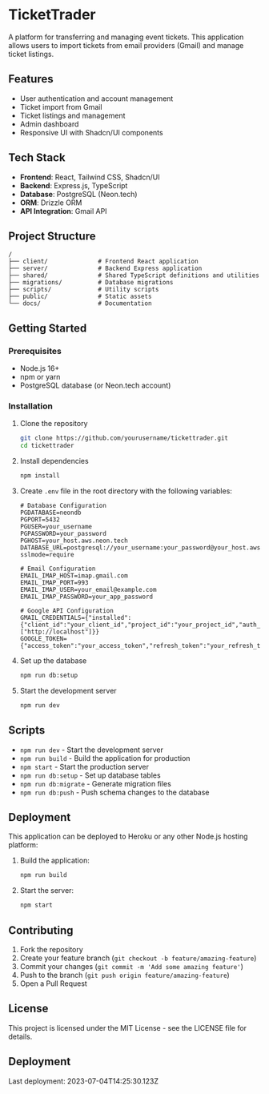 # TicketTrader

A platform for transferring and managing event tickets. This application allows users to import tickets from email providers (Gmail) and manage ticket listings.

## Features

- User authentication and account management
- Ticket import from Gmail
- Ticket listings and management
- Admin dashboard
- Responsive UI with Shadcn/UI components

## Tech Stack

- **Frontend**: React, Tailwind CSS, Shadcn/UI
- **Backend**: Express.js, TypeScript
- **Database**: PostgreSQL (Neon.tech)
- **ORM**: Drizzle ORM
- **API Integration**: Gmail API

## Project Structure

```
/
├── client/              # Frontend React application
├── server/              # Backend Express application
├── shared/              # Shared TypeScript definitions and utilities
├── migrations/          # Database migrations
├── scripts/             # Utility scripts
├── public/              # Static assets
└── docs/                # Documentation
```

## Getting Started

### Prerequisites

- Node.js 16+
- npm or yarn
- PostgreSQL database (or Neon.tech account)

### Installation

1. Clone the repository
   ```bash
   git clone https://github.com/yourusername/tickettrader.git
   cd tickettrader
   ```

2. Install dependencies
   ```bash
   npm install
   ```

3. Create `.env` file in the root directory with the following variables:
   ```
   # Database Configuration
   PGDATABASE=neondb
   PGPORT=5432
   PGUSER=your_username
   PGPASSWORD=your_password
   PGHOST=your_host.aws.neon.tech
   DATABASE_URL=postgresql://your_username:your_password@your_host.aws.neon.tech/neondb?sslmode=require

   # Email Configuration
   EMAIL_IMAP_HOST=imap.gmail.com
   EMAIL_IMAP_PORT=993
   EMAIL_IMAP_USER=your_email@example.com
   EMAIL_IMAP_PASSWORD=your_app_password

   # Google API Configuration
   GMAIL_CREDENTIALS={"installed":{"client_id":"your_client_id","project_id":"your_project_id","auth_uri":"https://accounts.google.com/o/oauth2/auth","token_uri":"https://oauth2.googleapis.com/token","auth_provider_x509_cert_url":"https://www.googleapis.com/oauth2/v1/certs","client_secret":"your_client_secret","redirect_uris":["http://localhost"]}}
   GOOGLE_TOKEN={"access_token":"your_access_token","refresh_token":"your_refresh_token","token_type":"Bearer"}
   ```

4. Set up the database
   ```bash
   npm run db:setup
   ```

5. Start the development server
   ```bash
   npm run dev
   ```

## Scripts

- `npm run dev` - Start the development server
- `npm run build` - Build the application for production
- `npm start` - Start the production server
- `npm run db:setup` - Set up database tables
- `npm run db:migrate` - Generate migration files
- `npm run db:push` - Push schema changes to the database

## Deployment

This application can be deployed to Heroku or any other Node.js hosting platform:

1. Build the application:
   ```bash
   npm run build
   ```

2. Start the server:
   ```bash
   npm start
   ```

## Contributing

1. Fork the repository
2. Create your feature branch (`git checkout -b feature/amazing-feature`)
3. Commit your changes (`git commit -m 'Add some amazing feature'`)
4. Push to the branch (`git push origin feature/amazing-feature`)
5. Open a Pull Request

## License

This project is licensed under the MIT License - see the LICENSE file for details.

## Deployment

Last deployment: 2023-07-04T14:25:30.123Z 